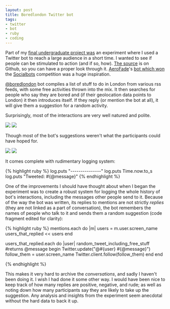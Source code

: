 ```yaml
---
layout: post
title: Boredlondon Twitter bot
tags:
- twitter
- bot
- ruby
- coding
---
```


Part of my [final undergraduate project was][5] an experiment where I used a Twitter bot to reach a large audience in a short time. I wanted to see if people can be stimulated to action (and if so, how). [The source][5] is on Github, so you can have a proper look through it. [AeroFade][3]'s [bot which won][2] the [Socialbots][1] competition was a huge inspiration.

[@boredlondon][4] bot compiles a list of stuff to do in London from various rss feeds, with some free activities thrown into the mix. It then searches for people who say they are bored and (if their geolocation data points to London) it then introduces itself. If they reply (or mention the bot at all), it will give them a suggestion for a random activity.

[1]: http://www.webecologyproject.org/2011/01/help-robots-take-over-the-internet-the-socialbots-2011-competition/
[2]: http://www.webecologyproject.org/2011/02/complete-source-code-from-socialbots-2011/
[3]: http://aerofade.rk.net.nz/
[4]: http://twitter.com/boredlondon
[5]: https://github.com/ntlk/boredlondon
[6]: http://nataliabuckley.co.uk/projects/robots-against-routine/

Surprisingly, most of the interactions are very well natured and polite.

![](/images/boredombot1.png)
![](/images/boredombot2.png)

Though most of the bot's suggestions weren't what the participants could have hoped for.

![](/images/boredombot3.png)
![](/images/boredombot4.png)

It comes complete with rudimentary logging system:

{% highlight ruby %}
log.puts "---------------"
log.puts Time.now.to_s
log.puts "Tweeted: #{@message}"
{% endhighlight %}

One of the improvements I should have thought about when I began the experiment was to create a robust system for logging the whole history of bot's interactions, including the messages other people send to it. Because of the way the bot was written, its replies to mentions are not strictly _replies_ (they are not linked as a part of conversation), the bot remembers the names of people who talk to it and sends them a random suggestion (code fragment edited for clarity):

{% highlight ruby %}
mentions.each do |m|
  users = m.user.screen_name 
  users_that_replied << users
end
		
users_that_replied.each do |user| 
  random_tweet_including_free_stuff #returns @message
  begin
    Twitter.update("@#{user} #{@message}")
    follow_them = user.screen_name
    Twitter.client.follow(follow_them)
  end
end

{% endhighlight %}

This makes it very hard to archive the _conversations_, and sadly I haven't been doing it. I wish I had done it some other way. I would have been nice to keep track of how many replies are positive, negative, and rude; as well as noting down how many participants say they are likely to take up the suggestion. Any analysis and insights from the experiment seem anecdotal without the hard data to back it up.